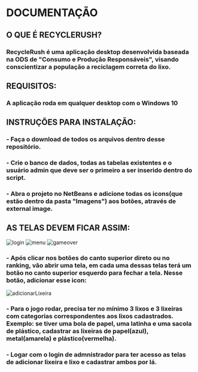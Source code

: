 # DOCUMENTAÇÃO

## O QUE É RECYCLERUSH?
### RecycleRush é uma aplicação desktop desenvolvida baseada na ODS de "Consumo e Produção Responsáveis", visando conscientizar a população a reciclagem correta do lixo.

## REQUISITOS:
### A aplicação roda em qualquer desktop com o Windows 10

## INSTRUÇÕES PARA INSTALAÇÃO:
### - Faça o download de todos os arquivos dentro desse repositório.
### - Crie o banco de dados, todas as tabelas existentes e o usuário admin que deve ser o primeiro a ser inserido dentro do script.
### - Abra o projeto no NetBeans e adicione todas os icons(que estão dentro da pasta "Imagens") aos botões, através de external image.
## AS TELAS DEVEM FICAR ASSIM:
![login](https://github.com/renanlazoti/A3_RecycleRush/assets/87093301/5c81b046-872a-4cb1-9385-44d764371de5)
![menu](https://github.com/renanlazoti/A3_RecycleRush/assets/87093301/f209bd77-58e9-4c6e-9de6-2abdb77f2d3d)
![gameover](https://github.com/renanlazoti/A3_RecycleRush/assets/87093301/2becdd2d-49a0-4f68-87b7-9b8798d00b43)
### - Após clicar nos botões do canto superior direto ou no ranking, vão abrir uma tela, em cada uma dessas telas terá um botão no canto superior esquerdo para fechar a tela. Nesse botão, adicionar esse icon:
![adicionarLixeira](https://github.com/renanlazoti/A3_RecycleRush/assets/87093301/32c82628-c6df-4c81-8313-e0957ed429ae)
### - Para o jogo rodar, precisa ter no mínimo 3 lixos e 3 lixeiras com categorias correspondentes aos lixos cadastrados. Exemplo: se tiver uma bola de papel, uma latinha e uma sacola de plástico, cadastrar as lixeiras de papel(azul), metal(amarela) e plástico(vermelha).
### - Logar com o login de admnistrador para ter acesso as telas de adicionar lixeira e lixo e cadastrar ambos por lá.

